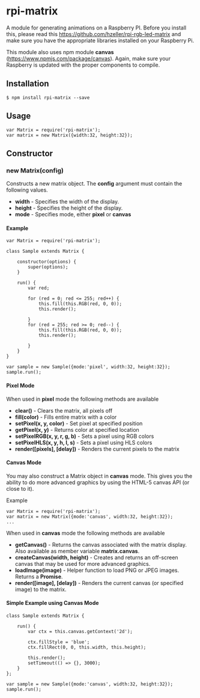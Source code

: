 # rpi-matrix

A module for generating animations on a Raspberry PI.
Before you install this, please read this https://github.com/hzeller/rpi-rgb-led-matrix
and make sure you have the appropriate libraries installed on your Raspberry Pi.

This module also uses npm module **canvas** (https://www.npmjs.com/package/canvas). Again, make sure your Raspberry
is updated with the proper components to compile.  

## Installation
	$ npm install rpi-matrix --save


## Usage

	var Matrix = require('rpi-matrix');
	var matrix = new Matrix({width:32, height:32});


## Constructor

### new Matrix(config)

Constructs a new matrix object. The **config** argument must contain the following values.

- **width**      - Specifies the width of the display.
- **height**     - Specifies the height of the display.
- **mode**       - Specifies mode, either **pixel** or **canvas**

#### Example

	var Matrix = require('rpi-matrix');

    class Sample extends Matrix {

        constructor(options) {
            super(options);
        }

        run() {
            var red;

            for (red = 0; red <= 255; red++) {
                this.fill(this.RGB(red, 0, 0));
                this.render();
            
            }
            for (red = 255; red >= 0; red--) {
                this.fill(this.RGB(red, 0, 0));
                this.render();
            
            }    
        }
    }

    var sample = new Sample({mode:'pixel', width:32, height:32});
    sample.run();


#### Pixel Mode

When used in **pixel** mode the following methods are available

- **clear()**                    - Clears the matrix, all pixels off
- **fill(color)**                - Fills entire matrix with a color
- **setPixel(x, y, color)**      - Set pixel at specified position
- **getPixel(x, y)**             - Returns color at specified location
- **setPixelRGB(x, y, r, g, b)** - Sets a pixel using RGB colors
- **setPixelHLS(x, y, h, l, s)** - Sets a pixel using HLS colors
- **render([pixels], [delay])**  - Renders the current pixels to the matrix

#### Canvas Mode

You may also construct a Matrix object in **canvas** mode.
This gives you the ability to do more advanced graphics
by using the HTML-5 canvas API (or close to it).

Example

	var Matrix = require('rpi-matrix');
	var matrix = new Matrix({mode:'canvas', width:32, height:32});
    ...

When used in **canvas** mode the following methods are available

- **getCanvas()**                 - Returns the canvas associated with the matrix display. Also available as member variable **matrix.canvas**.
- **createCanvas(width, height)** - Creates and returns an off-screen canvas that may be used for more advanced graphics.
- **loadImage(image)**            - Helper function to load PNG or JPEG images. Returns a **Promise**.
- **render([image], [delay])**    - Renders the current canvas (or specified image) to the matrix.

#### Simple Example using Canvas Mode

    class Sample extends Matrix {

        run() {
            var ctx = this.canvas.getContext('2d');

            ctx.fillStyle = 'blue';
            ctx.fillRect(0, 0, this.width, this.height);

            this.render();
            setTimeout(() => {}, 3000);
        }
    };

    var sample = new Sample({mode:'canvas', width:32, height:32});
    sample.run();

